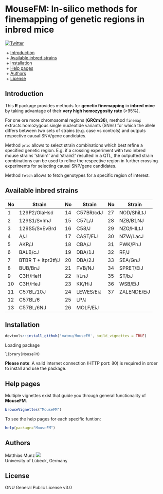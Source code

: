 # MouseFM: In-silico methods for finemapping of genetic regions in inbred mice
[![Twitter](https://img.shields.io/twitter/url/http/shields.io.svg?style=social)](https://twitter.com/intent/tweet?hashtags=asd&url=https://www.biorxiv.org/content/...)

&nbsp;+ [Introduction](#Introduction)\
&nbsp;+ [Available inbred strains](#Available-inbred-strains)\
&nbsp;+ [Installation](#Installation)\
&nbsp;+ [Help pages](#Help-pages)\
&nbsp;+ [Authors](#Authors)\
&nbsp;+ [License](#License)


## Introduction
This **R** package provides methods for **genetic finemapping** in **inbred mice** by taking advantage of their **very high homozygosity rate** (>95%). 

For one ore more chromosomal regions (**GRCm38**), method `finemap` extracts homozygous single nucleotide variants (SNVs) for which the allele differs between two sets of strains (e.g. case vs controls) and outputs respective causal SNV/gene candidates.

Method `prio` allows to select strain combinations which best refine a specified genetic region. E.g. if a crossing experiment with two inbred mouse strains 'strain1' and 'strain2' resulted in a QTL, the outputted strain combinations can be used to refine the respective region in further crossing experiments for selecting causal SNP/gene candidates.

Method `fetch` allows to fetch genotypes for a specific region of interest.


## Available inbred strains
| No | Strain             | No | Strain    | No | Strain      |
|----|--------------------|----|-----------|----|-------------|
| 1  | 129P2/OlaHsd       | 14 | C57BR/cdJ | 27 | NOD/ShiLtJ  |
| 2  | 129S1/SvImJ        | 15 | C57L/J    | 28 | NZB/B1NJ    |
| 3  | 129S5/SvEvBrd      | 16 | C58/J     | 29 | NZO/HlLtJ   |
| 4  | A/J                | 17 | CAST/EiJ  | 30 | NZW/LacJ    |
| 5  | AKR/J              | 18 | CBA/J     | 31 | PWK/PhJ     |
| 6  | BALB/cJ            | 19 | DBA/1J    | 32 | RF/J        |
| 7  | BTBR T + Itpr3tf/J | 20 | DBA/2J    | 33 | SEA/GnJ     |
| 8  | BUB/BnJ            | 21 | FVB/NJ    | 34 | SPRET/EiJ   |
| 9  | C3H/HeH            | 22 | I/LnJ     | 35 | ST/bJ       |
| 10 | C3H/HeJ            | 23 | KK/HiJ    | 36 | WSB/EiJ     |
| 11 | C57BL/10J          | 24 | LEWES/EiJ | 37 | ZALENDE/EiJ |
| 12 | C57BL/6            | 25 | LP/J      |    |             |
| 13 | C57BL/6NJ          | 26 | MOLF/EiJ  |    |             |


## Installation
```R
devtools::install_github('matmu/MouseFM', build_vignettes = TRUE)
```

Loading package
```{r}
library(MouseFM)
```

**Please note**: A valid internet connection (HTTP port: 80) is required in order to install and use the package.


## Help pages
Multiple vignettes exist that guide you through general functionality of **MouseFM**.
```R
browseVignettes("MouseFM")
```

To see the help pages for each specific funtion:
```R
help(package="MouseFM")
```


## Authors
Matthias Munz [![](https://img.shields.io/twitter/follow/_MatthiasMunz?label=Follow&style=social)](https://img.shields.io/twitter/follow/_MatthiasMunz?label=Follow&style=social)\
University of Lübeck, Germany


## License
GNU General Public License v3.0
